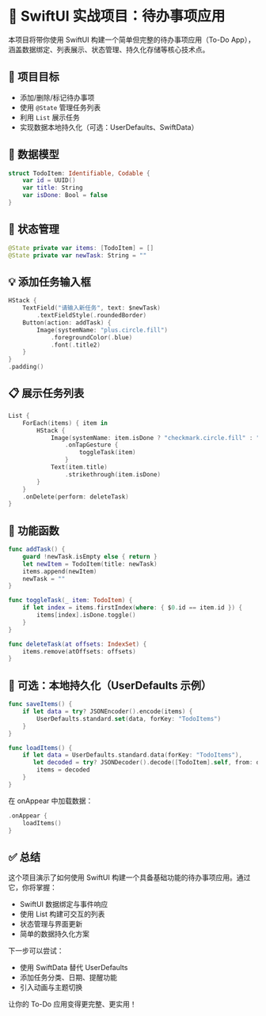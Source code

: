 # 📝 SwiftUI 实战项目：待办事项应用

本项目将带你使用 SwiftUI 构建一个简单但完整的待办事项应用（To-Do App），涵盖数据绑定、列表展示、状态管理、持久化存储等核心技术点。

## 🎯 项目目标

- 添加/删除/标记待办事项
- 使用 `@State` 管理任务列表
- 利用 `List` 展示任务
- 实现数据本地持久化（可选：UserDefaults、SwiftData）

## 🧱 数据模型

```swift
struct TodoItem: Identifiable, Codable {
    var id = UUID()
    var title: String
    var isDone: Bool = false
}
```

## 🧠 状态管理

```swift
@State private var items: [TodoItem] = []
@State private var newTask: String = ""
```

## 💡 添加任务输入框

```swift
HStack {
    TextField("请输入新任务", text: $newTask)
        .textFieldStyle(.roundedBorder)
    Button(action: addTask) {
        Image(systemName: "plus.circle.fill")
            .foregroundColor(.blue)
            .font(.title2)
    }
}
.padding()
```

## 📋 展示任务列表

```swift
List {
    ForEach(items) { item in
        HStack {
            Image(systemName: item.isDone ? "checkmark.circle.fill" : "circle")
                .onTapGesture {
                    toggleTask(item)
                }
            Text(item.title)
                .strikethrough(item.isDone)
        }
    }
    .onDelete(perform: deleteTask)
}
```

## 🧩 功能函数

```swift
func addTask() {
    guard !newTask.isEmpty else { return }
    let newItem = TodoItem(title: newTask)
    items.append(newItem)
    newTask = ""
}

func toggleTask(_ item: TodoItem) {
    if let index = items.firstIndex(where: { $0.id == item.id }) {
        items[index].isDone.toggle()
    }
}

func deleteTask(at offsets: IndexSet) {
    items.remove(atOffsets: offsets)
}
```

## 💾 可选：本地持久化（UserDefaults 示例）

```swift
func saveItems() {
    if let data = try? JSONEncoder().encode(items) {
        UserDefaults.standard.set(data, forKey: "TodoItems")
    }
}

func loadItems() {
    if let data = UserDefaults.standard.data(forKey: "TodoItems"),
       let decoded = try? JSONDecoder().decode([TodoItem].self, from: data) {
        items = decoded
    }
}
```

在 onAppear 中加载数据：

```swift
.onAppear {
    loadItems()
}
```

## ✅ 总结

这个项目演示了如何使用 SwiftUI 构建一个具备基础功能的待办事项应用。通过它，你将掌握：
- SwiftUI 数据绑定与事件响应
- 使用 List 构建可交互的列表
- 状态管理与界面更新
- 简单的数据持久化方案

下一步可以尝试：
- 使用 SwiftData 替代 UserDefaults
- 添加任务分类、日期、提醒功能
- 引入动画与主题切换

让你的 To-Do 应用变得更完整、更实用！